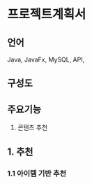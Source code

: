 프로젝트계획서
===

## 언어

Java, JavaFx, MySQL, API, 

## 구성도


## 주요기능

1. 콘텐츠 추천

## 1. 추천

### 1.1 아이템 기반 추천


